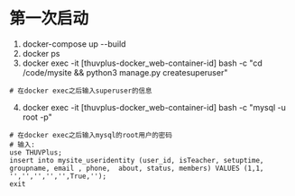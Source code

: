 # 第一次启动
1. docker-compose up --build
2. docker ps
3. docker exec -it [thuvplus-docker_web-container-id] bash -c "cd /code/mysite && python3 manage.py createsuperuser"
```
# 在docker exec之后输入superuser的信息
```
4. docker exec -it [thuvplus-docker_web-container-id] bash -c "mysql -u root -p"
```
# 在docker exec之后输入mysql的root用户的密码
# 输入: 
use THUVPlus;
insert into mysite_useridentity (user_id, isTeacher, setuptime, groupname, email , phone,  about, status, members) VALUES (1,1,  '','','','','',True,'');
exit
```

